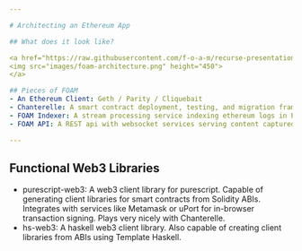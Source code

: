```yaml
---

# Architecting an Ethereum App

## What does it look like?

<a href="https://raw.githubusercontent.com/f-o-a-m/recurse-presentation/master/images/foam-architecture.png">
<img src="images/foam-architecture.png" height="450">
</a>

## Pieces of FOAM
- An Ethereum Client: Geth / Parity / Cliquebait
- Chanterelle: A smart contract deployment, testing, and migration framework written in purescript.
- FOAM Indexer: A stream processing service indexing ethereum logs in Postgres, Redis, and  Elasticsearch.
- FOAM API: A REST api with websocket services serving content captured from indexed contracts.

---
```


## Functional Web3 Libraries
- purescript-web3: A web3 client library for purescript. Capable of generating client libraries for smart contracts from Solidity ABIs. Integrates with services like Metamask or uPort for in-browser transaction signing. Plays very nicely with Chanterelle.
- hs-web3: A haskell web3 client library. Also capable of creating client libraries from ABIs using Template Haskell.

